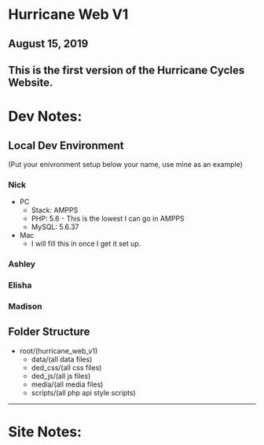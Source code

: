 # Hurricane Web V1
August 15, 2019
---
This is the first version of the Hurricane Cycles Website.
---

# Dev Notes:
## Local Dev Environment
(Put your enivronment setup below your name, use mine as an example)
### Nick
- PC
  - Stack: AMPPS
  - PHP: 5.6 - This is the lowest I can go in AMPPS
  - MySQL: 5.6.37
- Mac
  - I will fill this in once I get it set up.

### Ashley
### Elisha
### Madison

## Folder Structure
- root/(hurricane_web_v1)
  - data/(all data files)
  - ded_css/(all css files)
  - ded_js/(all js files)
  - media/(all media files)
  - scripts/(all php api style scripts)
---

# Site Notes:
